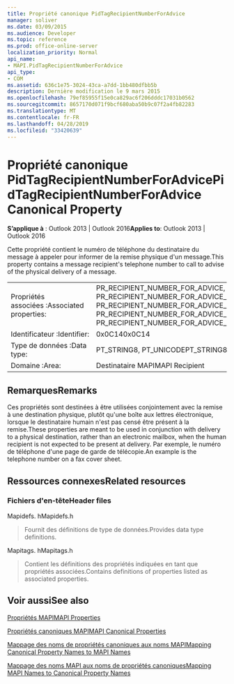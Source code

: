 ```yaml
---
title: Propriété canonique PidTagRecipientNumberForAdvice
manager: soliver
ms.date: 03/09/2015
ms.audience: Developer
ms.topic: reference
ms.prod: office-online-server
localization_priority: Normal
api_name:
- MAPI.PidTagRecipientNumberForAdvice
api_type:
- COM
ms.assetid: 636c1e75-3024-43ca-a7dd-1bb480dfbb5b
description: Dernière modification le 9 mars 2015
ms.openlocfilehash: 79ef85955f15e0ca829ac6f206dddc17031b0562
ms.sourcegitcommit: 8657170d071f9bcf680aba50b9c07f2a4fb82283
ms.translationtype: MT
ms.contentlocale: fr-FR
ms.lasthandoff: 04/28/2019
ms.locfileid: "33420639"
---
```

# <a name="pidtagrecipientnumberforadvice-canonical-property"></a><span data-ttu-id="73d3f-103">Propriété canonique PidTagRecipientNumberForAdvice</span><span class="sxs-lookup"><span data-stu-id="73d3f-103">PidTagRecipientNumberForAdvice Canonical Property</span></span>

  
  
<span data-ttu-id="73d3f-104">**S’applique à** : Outlook 2013 | Outlook 2016</span><span class="sxs-lookup"><span data-stu-id="73d3f-104">**Applies to**: Outlook 2013 | Outlook 2016</span></span> 
  
<span data-ttu-id="73d3f-105">Cette propriété contient le numéro de téléphone du destinataire du message à appeler pour informer de la remise physique d'un message.</span><span class="sxs-lookup"><span data-stu-id="73d3f-105">This property contains a message recipient's telephone number to call to advise of the physical delivery of a message.</span></span>
  
|||
|:-----|:-----|
|<span data-ttu-id="73d3f-106">Propriétés associées :</span><span class="sxs-lookup"><span data-stu-id="73d3f-106">Associated properties:</span></span>  <br/> |<span data-ttu-id="73d3f-107">PR_RECIPIENT_NUMBER_FOR_ADVICE, PR_RECIPIENT_NUMBER_FOR_ADVICE_A, PR_RECIPIENT_NUMBER_FOR_ADVICE_W</span><span class="sxs-lookup"><span data-stu-id="73d3f-107">PR_RECIPIENT_NUMBER_FOR_ADVICE, PR_RECIPIENT_NUMBER_FOR_ADVICE_A, PR_RECIPIENT_NUMBER_FOR_ADVICE_W</span></span>  <br/> |
|<span data-ttu-id="73d3f-108">Identificateur :</span><span class="sxs-lookup"><span data-stu-id="73d3f-108">Identifier:</span></span>  <br/> |<span data-ttu-id="73d3f-109">0x0C14</span><span class="sxs-lookup"><span data-stu-id="73d3f-109">0x0C14</span></span>  <br/> |
|<span data-ttu-id="73d3f-110">Type de données :</span><span class="sxs-lookup"><span data-stu-id="73d3f-110">Data type:</span></span>  <br/> |<span data-ttu-id="73d3f-111">PT_STRING8, PT_UNICODE</span><span class="sxs-lookup"><span data-stu-id="73d3f-111">PT_STRING8, PT_UNICODE</span></span>  <br/> |
|<span data-ttu-id="73d3f-112">Domaine :</span><span class="sxs-lookup"><span data-stu-id="73d3f-112">Area:</span></span>  <br/> |<span data-ttu-id="73d3f-113">Destinataire MAPI</span><span class="sxs-lookup"><span data-stu-id="73d3f-113">MAPI Recipient</span></span>  <br/> |
   
## <a name="remarks"></a><span data-ttu-id="73d3f-114">Remarques</span><span class="sxs-lookup"><span data-stu-id="73d3f-114">Remarks</span></span>

<span data-ttu-id="73d3f-115">Ces propriétés sont destinées à être utilisées conjointement avec la remise à une destination physique, plutôt qu'une boîte aux lettres électronique, lorsque le destinataire humain n'est pas censé être présent à la remise.</span><span class="sxs-lookup"><span data-stu-id="73d3f-115">These properties are meant to be used in conjunction with delivery to a physical destination, rather than an electronic mailbox, when the human recipient is not expected to be present at delivery.</span></span> <span data-ttu-id="73d3f-116">Par exemple, le numéro de téléphone d'une page de garde de télécopie.</span><span class="sxs-lookup"><span data-stu-id="73d3f-116">An example is the telephone number on a fax cover sheet.</span></span>
  
## <a name="related-resources"></a><span data-ttu-id="73d3f-117">Ressources connexes</span><span class="sxs-lookup"><span data-stu-id="73d3f-117">Related resources</span></span>

### <a name="header-files"></a><span data-ttu-id="73d3f-118">Fichiers d'en-tête</span><span class="sxs-lookup"><span data-stu-id="73d3f-118">Header files</span></span>

<span data-ttu-id="73d3f-119">Mapidefs. h</span><span class="sxs-lookup"><span data-stu-id="73d3f-119">Mapidefs.h</span></span>
  
> <span data-ttu-id="73d3f-120">Fournit des définitions de type de données.</span><span class="sxs-lookup"><span data-stu-id="73d3f-120">Provides data type definitions.</span></span>
    
<span data-ttu-id="73d3f-121">Mapitags. h</span><span class="sxs-lookup"><span data-stu-id="73d3f-121">Mapitags.h</span></span>
  
> <span data-ttu-id="73d3f-122">Contient les définitions des propriétés indiquées en tant que propriétés associées.</span><span class="sxs-lookup"><span data-stu-id="73d3f-122">Contains definitions of properties listed as associated properties.</span></span>
    
## <a name="see-also"></a><span data-ttu-id="73d3f-123">Voir aussi</span><span class="sxs-lookup"><span data-stu-id="73d3f-123">See also</span></span>



[<span data-ttu-id="73d3f-124">Propriétés MAPI</span><span class="sxs-lookup"><span data-stu-id="73d3f-124">MAPI Properties</span></span>](mapi-properties.md)
  
[<span data-ttu-id="73d3f-125">Propriétés canoniques MAPI</span><span class="sxs-lookup"><span data-stu-id="73d3f-125">MAPI Canonical Properties</span></span>](mapi-canonical-properties.md)
  
[<span data-ttu-id="73d3f-126">Mappage des noms de propriétés canoniques aux noms MAPI</span><span class="sxs-lookup"><span data-stu-id="73d3f-126">Mapping Canonical Property Names to MAPI Names</span></span>](mapping-canonical-property-names-to-mapi-names.md)
  
[<span data-ttu-id="73d3f-127">Mappage des noms MAPI aux noms de propriétés canoniques</span><span class="sxs-lookup"><span data-stu-id="73d3f-127">Mapping MAPI Names to Canonical Property Names</span></span>](mapping-mapi-names-to-canonical-property-names.md)

